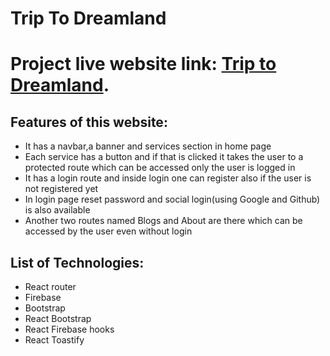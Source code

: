 # Trip To Dreamland

# Project live website link: [Trip to Dreamland](https://trip-to-dreamland.web.app/).

## Features of this website:

<ul>
 <li>It has a navbar,a banner and services section in home page</li>
 <li>Each service has a button and if that is clicked it takes the user to a protected route which can be accessed only the user is logged in</li>
 <li>It has a login route and inside login one can register also if the user is not registered yet</li>
 <li>In login page reset password and social login(using Google and Github) is also available</li>
 <li>Another two routes named Blogs and About are there which can be accessed by the user even without login</li>
</ul>

## List of Technologies:

<ul>
<li>React router</li>
<li>Firebase</li>
<li>Bootstrap</li>
<li>React Bootstrap</li>
<li>React Firebase hooks</li>
<li>React Toastify</li>
</ul>